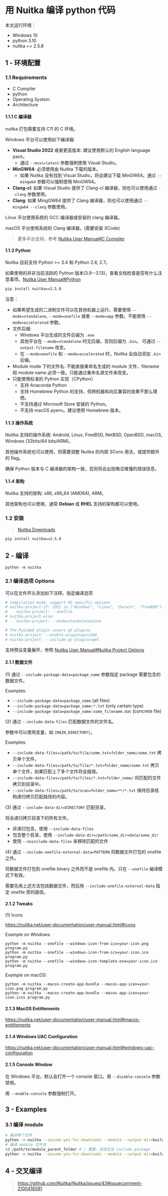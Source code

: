 # 用 Nuitka 编译 python 代码

本文运行环境：

+ Windows 10
+ python 3.10
+ nuitka == 2.5.8

## 1 - 环境配置

### 1.1 Requirements

+ C Compiler
+ python
+ Operating System
+ Architecture

#### 1.1.1 C 编译器

nuitka 打包需要支持 C11 的 C 环境。

Windows 平台可以使用如下编译器:

+ **Visual Studio 2022** 或者更高版本: 建议使用默认的 English language pack。
  + 通过 `--msvc=latest` 参数强制使用 Visual Studio。
+ **MinGW64**: 必须使用由 Nuitka 下载的版本。
  + 如果 Nuitka 没有找到 Visual Studio，将会建议下载 MinGW64。通过 `--mingw64` 参数可以强制使用 MinGW64。
+ **Clang-cl**: 如果 Visual Studio 提供了 Clang-cl 编译器，则也可以使用通过 `--clang` 参数使用。
+ **Clang**: 如果 MingGW64 提供了 Clang 编译器，则也可以使用通过 `--mingw64 --clang` 参数使用。

Linux 平台使用系统的 GCC 编译器或安装的 clang 编译器。

macOS 平台使用系统的 Clang 编译器。(需要安装 XCode)

> 更多平台支持，参考 [Nuitka User Manual#C Compiler](https://nuitka.net/user-documentation/user-manual.html#c-compiler)

#### 1.1.2 Python

Nuitka 目前支持 Python >= 3.4 和 Python 2.6, 2.7。

如果使用的并非当前活跃的 Python 版本(3.9--3.13)，查看文档检查是否有什么注意事项。[Nuitka User Manual#Python](https://nuitka.net/user-documentation/user-manual.html#python)

```bash
pip install nuitka==2.5.8
```

注意：

+ 如果希望生成的二进制文件可以在其他机器上运行，需要使用 `--mode=standalone`, `--mode=onefile` 或者 `--mode=app` 参数。不能使用 `--mode=accelerated` 参数。
+ 文件后缀:
  + Windows 平台生成的文件后缀为 `.exe`
  + 其他平台在 `--mode=standalone` 时无后缀，否则后缀为 `.bin`。 可通过 `--output-filename` 改变。
  + 在 `--mode=onefile` 和 `--mode=accelerated` 时，Nuitka 会自动添加 `.bin` 后缀。
+ Module mode 下的文件名: 不能直接重命名生成的 module 文件，filename 和 module name 必须一致。只能通过重命名源文件来改变。
+ 只能使用标准的 Python 实现（CPython）
  + 支持 Anaconda Python
  + 支持 Homebrew Python 的支持，但跨机器和向后兼容的效果不那么理想。
  + 不支持通过 Microsoft Store 安装的 Python。
  + 不支持 macOS pyenv。建议使用 Homebrew 版本。

#### 1.1.3 操作系统

Nuitka 支持的操作系统: Android, Linux, FreeBSD, NetBSD, OpenBSD, macOS, Windows (32bits/64 bits/ARM)。

其他操作系统也可以使用，但需要调整 Nuitka 的内部 SCons 用法，或提供额外的 flag。

确保 Python 版本与 C 编译器的架构一致，否则将会出现晦涩难懂的错误信息。

#### 1.1.4 架构

Nuitka 支持的架构: x86, x86_64 (AMD64), ARM。

其他架构也可以使用，通常 **Debian** 或 **RHEL** 支持的架构都可以使用。

### 1.2 安装

> [Nuitka Downloads](https://nuitka.net/doc/download.html)

```bash
pip install nuitka==2.5.8
```

## 2 - 编译

```shell
python -m nuitka
```

### 2.1 编译选项 Options

可以在文件开头添加如下注释，指定编译选项

```python
# Compilation mode, support OS-specific options
# nuitka-project-if: {OS} in ("Windows", "Linux", "Darwin", "FreeBSD"):
#    nuitka-project: --onefile
# nuitka-project-else:
#    nuitka-project: --mode=standalonealone

# The PySide6 plugin covers qt-plugins
# nuitka-project: --enable-plugin=pyside6
# nuitka-project: --include-qt-plugins=qml
```

支持预设变量展开，参照 [Nuitka User Manual#Nuitka Project Options](https://nuitka.net/user-documentation/user-manual.html#nuitka-project-options)

#### 2.1.1 数据文件

(1) 通过 `--include-package-data=package_name` 参数指定 package 需要包含的数据文件。

Examples:

+ `--include-package-data=package_name` (all files)
+ `--include-package-data=package_name:*.txt` (only certain type)
+ `--include-package-data=package_name:some_filename.dat` (concrete file)

(2) 通过 `--include-data-files` 匹配数据文件的文件名。

参数中可以使用变量，如 `{MAIN_DIRECTORY}`。

Examples:

+ `--include-data-files=/path/to/file/some.txt=folder_name/some.txt` 拷贝单个文件。
+ `--include-data-files=/path/to/file/*.txt=folder_name/some.txt` 拷贝单个文件，如果匹配上了多个文件将会报错。
+ `--include-data-files=/path/to/files/*.txt=folder_name/` 将匹配的文件拷贝到目录中。
+ `--include-data-files=/path/to/scan=folder_name=**/*.txt` 保持目录结构递归拷贝匹配路径的内容。

(3) 通过 `--include-data-dir=DIRECTORY` 匹配目录。

将会递归拷贝目录下的所有文件。

+ 非递归包含，使用 `--include-data-files`
+ 包含整个目录，使用 `--include-data-dir=/path/some_dir=data/some_dir`
+ 使用 `--noinclude-data-files` 来移除匹配的文件

(4) 通过 `--include-onefile-external-data=PATTERN` 将数据文件打包的 onefile 之外。

将数据文件打包到 onefile binary 之外而不是 onefile 内。只在 `--onefile` 编译模式下有效。

需要先用上述方法包括数据文件，然后用 `--include-onefile-external-data` 指定 onefile 旁的路径。

#### 2.1.2 Tweaks

(1) Icons

<https://nuitka.net/user-documentation/user-manual.html#icons>

Example on Windows:

```shell
python -m nuitka --onefile --windows-icon-from-ico=your-icon.png program.py
python -m nuitka --onefile --windows-icon-from-ico=your-icon.ico program.py
python -m nuitka --onefile --windows-icon-template-exe=your-icon.ico program.py
```

Example on macOS:

```shell
python -m nuitka --macos-create-app-bundle --macos-app-icon=your-icon.png program.py
python -m nuitka --macos-create-app-bundle --macos-app-icon=your-icon.icns program.py
```

#### 2.1.3 MacOS Entitlements

<https://nuitka.net/user-documentation/user-manual.html#macos-entitlements>

#### 2.1.4 Windows UAC Configuration

<https://nuitka.net/user-documentation/user-manual.html#windows-uac-configuration>

#### 2.1.5 Console Window

在 Windows 平台，默认会打开一个 console 窗口。用 `--disable-console` 参数禁用。

用 `--enable-console` 参数强制打开。

## 3 - Examples

### 3.1 编译 module

```bash
# 编译单个文件
python -m nuitka --assume-yes-for-downloads --module --output-dir=build module.py
# 编译 module 文件夹
cd /path/to/module_parent_folder # ! 重要。否则无法 include package
python -m nuitka --assume-yes-for-downloads --module --output-dir=build module_folder --include-package=module_folder
```

## 4 - 交叉编译

> <https://github.com/Nuitka/Nuitka/issues/43#issuecomment-2100416081>
